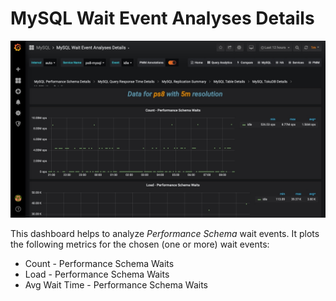 # MySQL Wait Event Analyses Details

![image](../../_images/PMM_MySQL_Wait_Event_Analyses_Details.jpg)

This dashboard helps to analyze *Performance Schema* wait events. It plots the following metrics for the chosen (one or more) wait events:

* Count - Performance Schema Waits
* Load - Performance Schema Waits
* Avg Wait Time - Performance Schema Waits

